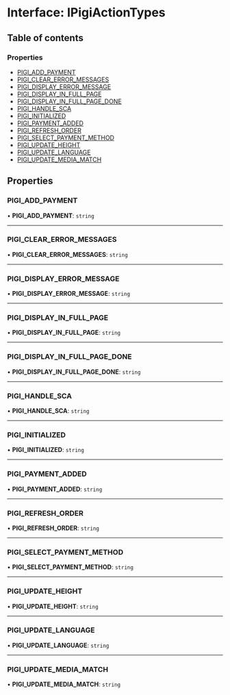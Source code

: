 # Interface: IPigiActionTypes

## Table of contents

### Properties

- [PIGI\_ADD\_PAYMENT](IPigiActionTypes.md#pigi_add_payment)
- [PIGI\_CLEAR\_ERROR\_MESSAGES](IPigiActionTypes.md#pigi_clear_error_messages)
- [PIGI\_DISPLAY\_ERROR\_MESSAGE](IPigiActionTypes.md#pigi_display_error_message)
- [PIGI\_DISPLAY\_IN\_FULL\_PAGE](IPigiActionTypes.md#pigi_display_in_full_page)
- [PIGI\_DISPLAY\_IN\_FULL\_PAGE\_DONE](IPigiActionTypes.md#pigi_display_in_full_page_done)
- [PIGI\_HANDLE\_SCA](IPigiActionTypes.md#pigi_handle_sca)
- [PIGI\_INITIALIZED](IPigiActionTypes.md#pigi_initialized)
- [PIGI\_PAYMENT\_ADDED](IPigiActionTypes.md#pigi_payment_added)
- [PIGI\_REFRESH\_ORDER](IPigiActionTypes.md#pigi_refresh_order)
- [PIGI\_SELECT\_PAYMENT\_METHOD](IPigiActionTypes.md#pigi_select_payment_method)
- [PIGI\_UPDATE\_HEIGHT](IPigiActionTypes.md#pigi_update_height)
- [PIGI\_UPDATE\_LANGUAGE](IPigiActionTypes.md#pigi_update_language)
- [PIGI\_UPDATE\_MEDIA\_MATCH](IPigiActionTypes.md#pigi_update_media_match)

## Properties

### PIGI\_ADD\_PAYMENT

• **PIGI\_ADD\_PAYMENT**: `string`

___

### PIGI\_CLEAR\_ERROR\_MESSAGES

• **PIGI\_CLEAR\_ERROR\_MESSAGES**: `string`

___

### PIGI\_DISPLAY\_ERROR\_MESSAGE

• **PIGI\_DISPLAY\_ERROR\_MESSAGE**: `string`

___

### PIGI\_DISPLAY\_IN\_FULL\_PAGE

• **PIGI\_DISPLAY\_IN\_FULL\_PAGE**: `string`

___

### PIGI\_DISPLAY\_IN\_FULL\_PAGE\_DONE

• **PIGI\_DISPLAY\_IN\_FULL\_PAGE\_DONE**: `string`

___

### PIGI\_HANDLE\_SCA

• **PIGI\_HANDLE\_SCA**: `string`

___

### PIGI\_INITIALIZED

• **PIGI\_INITIALIZED**: `string`

___

### PIGI\_PAYMENT\_ADDED

• **PIGI\_PAYMENT\_ADDED**: `string`

___

### PIGI\_REFRESH\_ORDER

• **PIGI\_REFRESH\_ORDER**: `string`

___

### PIGI\_SELECT\_PAYMENT\_METHOD

• **PIGI\_SELECT\_PAYMENT\_METHOD**: `string`

___

### PIGI\_UPDATE\_HEIGHT

• **PIGI\_UPDATE\_HEIGHT**: `string`

___

### PIGI\_UPDATE\_LANGUAGE

• **PIGI\_UPDATE\_LANGUAGE**: `string`

___

### PIGI\_UPDATE\_MEDIA\_MATCH

• **PIGI\_UPDATE\_MEDIA\_MATCH**: `string`
